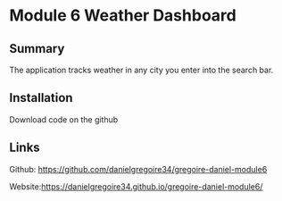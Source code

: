 # Module 6 Weather Dashboard

## Summary 
The application tracks weather in any city you enter into the search bar.

## Installation 
Download code on the github

## Links 
Github: https://github.com/danielgregoire34/gregoire-daniel-module6

Website:https://danielgregoire34.github.io/gregoire-daniel-module6/